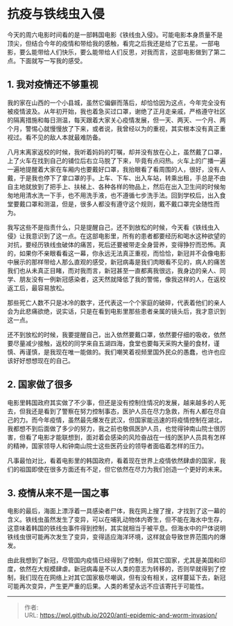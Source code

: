 # 抗疫与铁线虫入侵


今天的周六电影时间看的是一部韩国电影《铁线虫入侵》。可能电影本身质量不是顶尖，但结合今年的疫情和带给我的感触，看完之后我还是给了它五星。一部电影，要么能带给人们快乐，要么能带给人们反思，对我而言，这部电影做到了第二点。下面就写一写我的感受。

<!--more-->

## 1. 我对疫情还不够重视

我的家在山西的一个小县城，虽然它偏僻而落后，却恰恰因为这点，今年完全没有被疫情波及。从年初开始，我也着急买过口罩，谢绝了正月走亲戚，严格遵守社区的隔离措施和每日测温，每天跟着大家关心疫情发展，但一天、两天、一个月、两个月，警惕心就慢慢放了下来，或者说，我曾经以为的重视，其实根本没有真正重视过。看不见的敌人本就最难防备。

八月末离家返校的时候，我听着妈妈的叮嘱，却并没有放在心上，虽然戴了口罩，上了火车在找到自己的铺位后右立马脱了下来，毕竟有点闷热。火车上的广播一遍一遍地提醒着大家在车厢内也要戴好口罩，我抬眼看了看周围的人，很好，没有人戴，于是我也停下了拿口罩的手。上车、下车、出入车站，转乘出租，手总是不由自主地就放到了把手上、扶梯上、各种各样的物品上，然后在出入卫生间的时候匆匆地用清水洗一下手，也不用洗手液，也不遵循七步洗手法。回到学校后，出入食堂要戴口罩和测温，但是，很多人都没有遵守这个规则，戴不戴口罩完全随性而为。

我写这些不是指责什么，只是提醒自己，还不到放松的时候，今天看《铁线虫入侵》让我意识到了这一点。在这部电影里，所有的患者都要经历和喝水这种欲望的对抗，要经历铁线虫破体的痛苦，死后还要被带走全身营养，变得狰狞而恐怖。真的，如果你不亲眼看看这一幕，你永远无法真正重视，而恰恰，新冠并不会像电影中展示的那样带给人那么直观的感受，新冠病毒是我们肉眼看不见的，病人的痛苦我们也从未真正目睹，而对我而言，新冠甚至一直都离我很远，我身边的亲人、同学、朋友没有一例新冠感染者，这天然就降低了我的警惕，像我这样的人，在返校返工后，最容易放松。

那些死亡人数不只是冰冷的数字，还代表这一个个家庭的破碎，代表着他们的亲人会为此悲痛欲绝，说实话，只是在看到电影里那些患者亲属的镜头后，我才意识到这一点。

还不到放松的时候，我要提醒自己，出入依然要戴口罩，依然要仔细的吸收，依然要尽量减少接触，返校的同学来自五湖四海，食堂也要每天采购大量的食材，谨慎、再谨慎，是我现在唯一能做的。我们嘲笑着视频里国外民众的愚蠢，也许也应该好好想想现在的自己。

## 2. 国家做了很多

电影里韩国政府其实做了不少事，但还是没有控制住情况的发展，越来越多的人死去，但我还是看到了警察在努力控制事态，医护人员在尽力急救，所有人都在尽自己的力。而今年疫情，虽然最先爆发在武汉，但国家能迅速的将疫情控制在湖北，我都想不到后面做了多少的努力，我之前也敬佩医护人员，也觉得钟南山院士很厉害，但看了电影才能联想到，面对着会感染的风险奋战在一线的医护人员具有怎样的精神，国家领导人和钟南山院士这些医药业的领导者面临着怎样的压力。

凡事最怕对比，看着电影里的韩国政府，看着现在世界上疫情依然肆虐的国家，我们的祖国即使在很多方面还有不足，但它依然在尽力为我们创造一个更好的未来。

## 3. 疫情从来不是一国之事

电影的最后，海面上漂浮着一具感染者尸体，我在网上搜了搜，才找到了这一幕的含义。铁线虫虽然发生了变异，可以在哺乳动物体内寄生，但不能在海水中生存，这意味着韩国的铁线虫事件得到控制，其实就相当于被平息。但海水中的尸体说明铁线虫很可能再次发生了变异，变得适应海洋环境，这样就会导致世界范围内的爆发。

由此我想到了新冠，尽管国内疫情已经得到了控制，但其它国家，尤其是美国和印度，依然在大规模肆虐。新冠病毒是不以人类的意志为转移的，否则早就得到了控制，我们现在在网络上对其它国家极尽嘲讽，但有没有相关，这样蔓延下去，新冠可能再次变异，产生更严重的后果。人类的希望永远不应该寄托于可能性。


---

> 作者:   
> URL: https://wol.github.io/2020/anti-epidemic-and-worm-invasion/  

